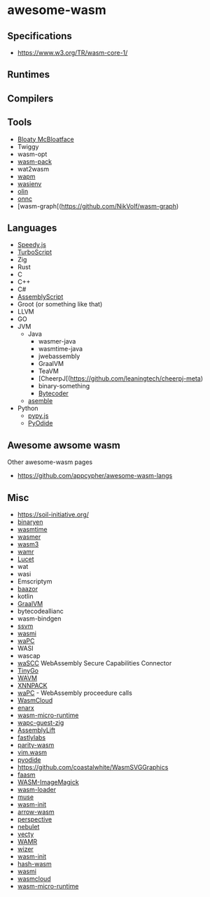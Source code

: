 # awesome-wasm

## Specifications
- https://www.w3.org/TR/wasm-core-1/

## Runtimes

## Compilers


## Tools
- [Bloaty McBloatface](https://github.com/google/bloaty)
- Twiggy
- wasm-opt
- [wasm-pack](https://github.com/rustwasm/wasm-pack)
- wat2wasm
- [wapm](https://madewithwebassembly.com/showcase/wapm/)
- [wasienv](https://github.com/wasienv/wasienv)
- [olin](https://github.com/Xe/olin)
- [onnc](https://github.com/ONNC/onnc-wasm)
- [wasm-graph[(https://github.com/NikVolf/wasm-graph)

## Languages
- [Speedy.js](https://github.com/MichaReiser/speedy.js)
- [TurboScript](https://github.com/01alchemist/TurboScript)
- Zig
- Rust
- C
- C++
- C#
- [AssemblyScript](https://www.assemblyscript.org)
- Groot (or something like that)
- LLVM
- GO
- JVM
  - Java
    - wasmer-java
    - wasmtime-java
    - jwebassembly
    - GraalVM
    - TeaVM
    - [CheerpJ[(https://github.com/leaningtech/cheerpj-meta)
    - binary-something
    - [Bytecoder](https://github.com/mirkosertic/Bytecoder)
  - [asemble](https://github.com/cretz/asmble) 
- Python
  - [pypy.js](https://pypyjs.org)
  - [PyOdide](https://pyodide.org/en/latest/)
## Awesome awsome wasm
Other awesome-wasm pages
- https://github.com/appcypher/awesome-wasm-langs

## Misc
- https://soil-initiative.org/
- [binaryen](https://github.com/WebAssembly/binaryen)
- [wasmtime](https://wasmtime.dev/)
- [wasmer](https://wasmer.io/)
- [wasm3](https://github.com/wasm3/wasm3)
- [wamr](https://github.com/bytecodealliance/wasm-micro-runtime)
- [Lucet](https://github.com/bytecodealliance/lucet)
- wat
- wasi
- Emscriptym
- [baazor](https://dotnet.microsoft.com/apps/aspnet/web-apps/blazor)
- kotlin
- [GraalVM](https://www.graalvm.org/reference-manual/wasm/)
- bytecodeallianc
- wasm-bindgen
- [ssvm](https://github.com/second-state/SSVM)
- [wasmi](https://github.com/paritytech/wasmi)
- [waPC](https://github.com/wapc)
- WASI
- wascap
- [waSCC](https://wascc.dev) WebAssembly Secure Capabilities Connector
- [TinyGo](https://madewithwebassembly.com/showcase/tinygo)
- [WAVM](https://github.com/WAVM/WAVM)
- [XNNPACK](https://github.com/google/XNNPACK)
- [waPC](https://github.com/wapc) - WebAssembly proceedure calls
- [WasmCloud](https://wasmcloud.com)
- [enarx](https://enarx.dev)
- [wasm-micro-runtime](https://github.com/bytecodealliance/wasm-micro-runtime)
- [wapc-guest-zig](https://github.com/wapc/wapc-guest-zig)
- [AssemblyLift](https://github.com/akkoro/assemblylift)
- [fastlylabs](https://wasm.fastlylabs.com)
- [parity-wasm](https://github.com/paritytech/parity-wasm)
- [vim.wasm](https://github.com/rhysd/vim.wasm)
- [pyodide](https://github.com/pyodide/pyodide)
- https://github.com/coastalwhite/WasmSVGGraphics
- [faasm](https://github.com/faasm/faasm)
- [WASM-ImageMagick](https://github.com/KnicKnic/WASM-ImageMagick)
- [wasm-loader](https://github.com/ballercat/wasm-loader)
- [muse](https://github.com/chartshq/muze)
- [wasm-init](https://github.com/shamadee/wasm-init)
- [arrow-wasm](https://github.com/domoritz/arrow-wasm)
- [perspective](https://perspective.finos.org/)
- [nebulet](https://github.com/nebulet/nebulet)
- [vecty](https://github.com/hexops/vecty)
- [WAMR](https://github.com/bytecodealliance/wasm-micro-runtime)
- [wizer](https://github.com/bytecodealliance/wizer)
- [wasm-init](https://github.com/shamadee/wasm-init)
- [hash-wasm](https://github.com/Daninet/hash-wasm)
- [wasmi](https://github.com/paritytech/wasmi)
- [wasmcloud](https://wasmcloud.dev/)
- [wasm-micro-runtime](https://github.com/bytecodealliance/wasm-micro-runtime)
